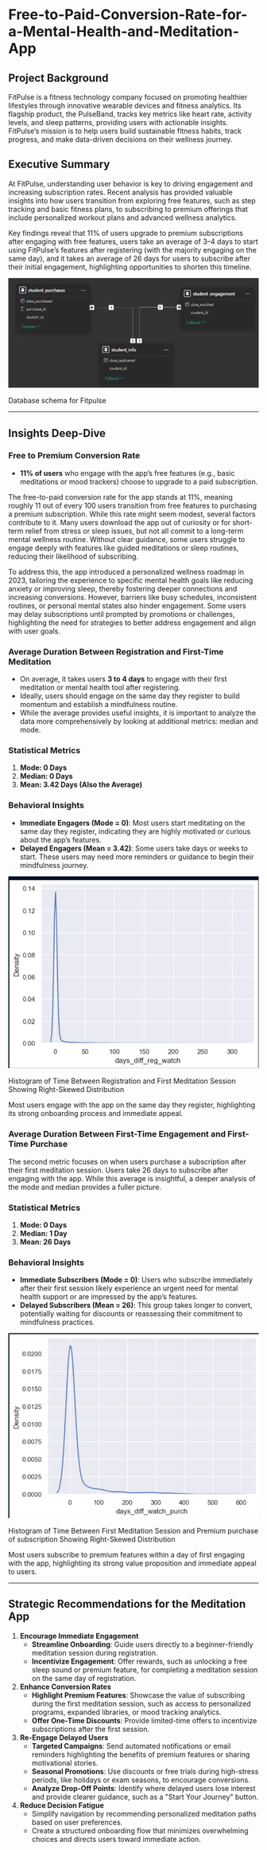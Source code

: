 # Free-to-Paid-Conversion-Rate-for-a-Mental-Health-and-Meditation-App
## Project Background

FitPulse is a fitness technology company focused on promoting healthier lifestyles through innovative wearable devices and fitness analytics. Its flagship product, the PulseBand, tracks key metrics like heart rate, activity levels, and sleep patterns, providing users with actionable insights. FitPulse’s mission is to help users build sustainable fitness habits, track progress, and make data-driven decisions on their wellness journey.

## Executive Summary

At FitPulse, understanding user behavior is key to driving engagement and increasing subscription rates. Recent analysis has provided valuable insights into how users transition from exploring free features, such as step tracking and basic fitness plans, to subscribing to premium offerings that include personalized workout plans and advanced wellness analytics.

Key findings reveal that 11% of users upgrade to premium subscriptions after engaging with free features, users take an average of 3–4 days to start using FitPulse’s features after registering (with the majority engaging on the same day), and it takes an average of 26 days for users to subscribe after their initial engagement, highlighting opportunities to shorten this timeline.

![Database schema for Fitpulse](https://github.com/anthonyrere/Free-to-Paid-Conversion-Rate-for-a-Mental-Health-and-Meditation-App/blob/main/Screenshot%202024-11-29%20123844.png?raw=true)

Database schema for Fitpulse

---

## Insights Deep-Dive

### Free to Premium Conversion Rate

- **11% of users** who engage with the app’s free features (e.g., basic meditations or mood trackers) choose to upgrade to a paid subscription.

The free-to-paid conversion rate for the app stands at 11%, meaning roughly 11 out of every 100 users transition from free features to purchasing a premium subscription. While this rate might seem modest, several factors contribute to it. Many users download the app out of curiosity or for short-term relief from stress or sleep issues, but not all commit to a long-term mental wellness routine. Without clear guidance, some users struggle to engage deeply with features like guided meditations or sleep routines, reducing their likelihood of subscribing.

To address this, the app introduced a personalized wellness roadmap in 2023, tailoring the experience to specific mental health goals like reducing anxiety or improving sleep, thereby fostering deeper connections and increasing conversions. However, barriers like busy schedules, inconsistent routines, or personal mental states also hinder engagement. Some users may delay subscriptions until prompted by promotions or challenges, highlighting the need for strategies to better address engagement and align with user goals.

### **Average Duration Between Registration and First-Time Meditation**

- On average, it takes users **3 to 4 days** to engage with their first meditation or mental health tool after registering.
- Ideally, users should engage on the same day they register to build momentum and establish a mindfulness routine.
- While the average provides useful insights, it is important to analyze the data more comprehensively by looking at additional metrics: median and mode.

### **Statistical Metrics**

1. **Mode: 0 Days**
2. **Median: 0 Days**
3. **Mean: 3.42 Days (Also the Average)**

### **Behavioral Insights**

- **Immediate Engagers (Mode = 0)**: Most users start meditating on the same day they register, indicating they are highly motivated or curious about the app’s features.
- **Delayed Engagers (Mean = 3.42)**: Some users take days or weeks to start. These users may need more reminders or guidance to begin their mindfulness journey.

![Histogram of Time Between Registration and First Meditation Session Showing Right-Skewed Distribution](https://github.com/anthonyrere/Free-to-Paid-Conversion-Rate-for-a-Mental-Health-and-Meditation-App/blob/main/Screenshot%202024-12-04%20133618.png?raw=true)

Histogram of Time Between Registration and First Meditation Session Showing Right-Skewed Distribution

Most users engage with the app on the same day they register, highlighting its strong onboarding process and immediate appeal. 

### **Average Duration Between First-Time Engagement and First-Time Purchase**

The second metric focuses on when users purchase a subscription after their first meditation session. Users take 26 days to subscribe after engaging with the app. While this average is insightful, a deeper analysis of the mode and median provides a fuller picture.

### **Statistical Metrics**

1. **Mode: 0 Days**
2. **Median: 1 Day**
3. **Mean: 26 Days**

### **Behavioral Insights**

- **Immediate Subscribers (Mode = 0)**: Users who subscribe immediately after their first session likely experience an urgent need for mental health support or are impressed by the app’s features.
- **Delayed Subscribers (Mean = 26)**: This group takes longer to convert, potentially waiting for discounts or reassessing their commitment to mindfulness practices.

![Histogram of Time Between First Meditation Session and Premium purchase of subscription Showing Right-Skewed Distribution](https://github.com/anthonyrere/Free-to-Paid-Conversion-Rate-for-a-Mental-Health-and-Meditation-App/blob/main/Screenshot%202024-12-04%20143322.png?raw=true)

Histogram of Time Between First Meditation Session and Premium purchase of subscription Showing Right-Skewed Distribution

Most users subscribe to premium features within a day of first engaging with the app, highlighting its strong value proposition and immediate appeal to users.

---

## **Strategic Recommendations for the Meditation App**

1. **Encourage Immediate Engagement**
    - **Streamline Onboarding**: Guide users directly to a beginner-friendly meditation session during registration.
    - **Incentivize Engagement**: Offer rewards, such as unlocking a free sleep sound or premium feature, for completing a meditation session on the same day of registration.
2. **Enhance Conversion Rates**
    - **Highlight Premium Features**: Showcase the value of subscribing during the first meditation session, such as access to personalized programs, expanded libraries, or mood tracking analytics.
    - **Offer One-Time Discounts**: Provide limited-time offers to incentivize subscriptions after the first session.
3. **Re-Engage Delayed Users**
    - **Targeted Campaigns**: Send automated notifications or email reminders highlighting the benefits of premium features or sharing motivational stories.
    - **Seasonal Promotions**: Use discounts or free trials during high-stress periods, like holidays or exam seasons, to encourage conversions.
    - **Analyze Drop-Off Points**: Identify where delayed users lose interest and provide clearer guidance, such as a "Start Your Journey" button.
4. **Reduce Decision Fatigue**
    - Simplify navigation by recommending personalized meditation paths based on user preferences.
    - Create a structured onboarding flow that minimizes overwhelming choices and directs users toward immediate action.
